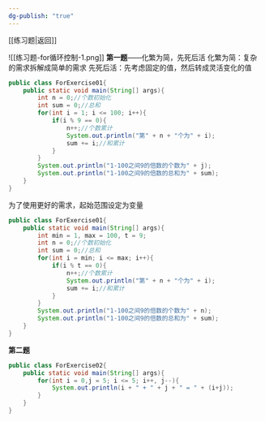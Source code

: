 ```yaml
---
dg-publish: "true"
---
```

[[练习题|返回]]

![[练习题-for循环控制-1.png]]
**第一题**——化繁为简，先死后活
	化繁为简：复杂的需求拆解成简单的需求
	先死后活：先考虑固定的值，然后转成灵活变化的值
```java
public class ForExercise01{
	public static void main(String[] args){
		int n = 0;//个数初始化
		int sum = 0;//总和
		for(int i = 1; i <= 100; i++){
			if(i % 9 == 0){
				n++;//个数累计
				System.out.println("第" + n + "个为" + i);
				sum += i;//和累计
			}
		}
		System.out.println("1-100之间9的倍数的个数为" + j);
		System.out.println("1-100之间9的倍数的总和为" + sum);
	}
}
```
为了使用更好的需求，起始范围设定为变量
```java
public class ForExercise01{
	public static void main(String[] args){
		int min = 1, max = 100, t = 9;
		int n = 0;//个数初始化
		int sum = 0;//总和
		for(int i = min; i <= max; i++){
			if(i % t == 0){
				n++;//个数累计
				System.out.println("第" + n + "个为" + i);
				sum += i;//和累计
			}
		}
		System.out.println("1-100之间9的倍数的个数为" + n);
		System.out.println("1-100之间9的倍数的总和为" + sum);
	}
}
```
**第二题**
```java
public class ForExercise02{
	public static void main(String[] args){
		for(int i = 0,j = 5; i <= 5; i++, j--){
			System.out.println(i + " + " + j + " = " + (i+j));
		}
	}
}
```